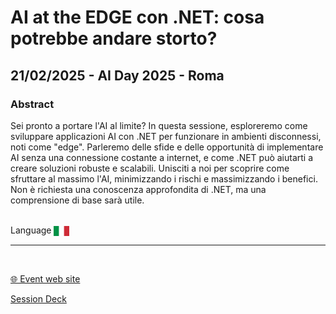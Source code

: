 # AI at the EDGE con .NET: cosa potrebbe andare storto?
## 21/02/2025 - AI Day 2025 - Roma 
### Abstract
Sei pronto a portare l'AI al limite? In questa sessione, esploreremo come sviluppare applicazioni AI con .NET per funzionare in ambienti disconnessi, noti come "edge". Parleremo delle sfide e delle opportunità di implementare AI senza una connessione costante a internet, e come .NET può aiutarti a creare soluzioni robuste e scalabili. Unisciti a noi per scoprire come sfruttare al massimo l'AI, minimizzando i rischi e massimizzando i benefici. Non è richiesta una conoscenza approfondita di .NET, ma una comprensione di base sarà utile.


<br/>
Language <img width="25" src="https://raw.githubusercontent.com/dpcons/DPCons/Dev/Resources/FlagItaly.svg" style="vertical-align:middle">
<br/>

---

<br/>
<p>
<a href="https://aiday.dotnetdev.it/">🌐 Event web site</a>
</p>

<p>
<a href="https://github.com/dpcons/DPCons/blob/main/Decks/20250221-AI at the EDGE con NET cosa potrebbe andare storto.pdf"  
target="_blank">Session Deck</a>
</a>
</p>
